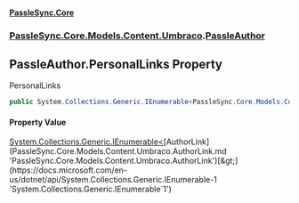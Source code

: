 #### [PassleSync.Core](index.md 'index')
### [PassleSync.Core.Models.Content.Umbraco](PassleSync.Core.Models.Content.Umbraco.md 'PassleSync.Core.Models.Content.Umbraco').[PassleAuthor](PassleSync.Core.Models.Content.Umbraco.PassleAuthor.md 'PassleSync.Core.Models.Content.Umbraco.PassleAuthor')

## PassleAuthor.PersonalLinks Property

PersonalLinks

```csharp
public System.Collections.Generic.IEnumerable<PassleSync.Core.Models.Content.Umbraco.AuthorLink> PersonalLinks { get; }
```

#### Property Value
[System.Collections.Generic.IEnumerable&lt;](https://docs.microsoft.com/en-us/dotnet/api/System.Collections.Generic.IEnumerable-1 'System.Collections.Generic.IEnumerable`1')[AuthorLink](PassleSync.Core.Models.Content.Umbraco.AuthorLink.md 'PassleSync.Core.Models.Content.Umbraco.AuthorLink')[&gt;](https://docs.microsoft.com/en-us/dotnet/api/System.Collections.Generic.IEnumerable-1 'System.Collections.Generic.IEnumerable`1')